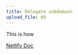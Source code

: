 ```yaml
---
title: Delegate subdomain
upload_file: dd
---
```

This is how

[Netlify Doc](https://docs.netlify.com/domains-https/netlify-dns/delegate-a-subdomain-to-netlify-dns/#delegate-a-stand-alone-subdomain-to-netlify-dns)